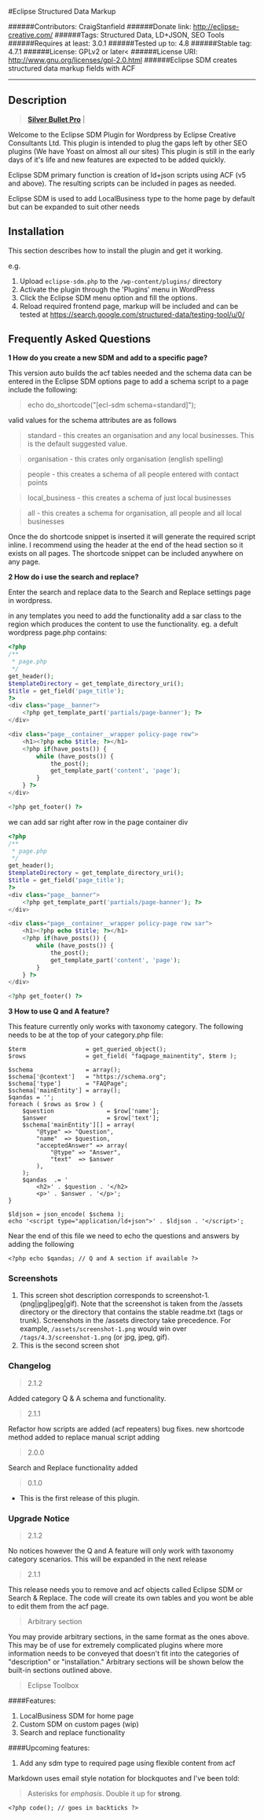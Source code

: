 #Eclipse Structured Data Markup

######Contributors: CraigStanfield
######Donate link: http://eclipse-creative.com/
######Tags: Structured Data, LD+JSON, SEO Tools
######Requires at least: 3.0.1
######Tested up to: 4.8
######Stable tag: 4.7.1
######License: GPLv2 or later<
######License URI: http://www.gnu.org/licenses/gpl-2.0.html
######Eclipse SDM creates structured data markup fields with ACF
___
## Description

> **[Silver Bullet Pro](https://eclipse-creative.com "Take your business to new heights")** |

Welcome to the Eclipse SDM Plugin for Wordpress by Eclipse Creative Consultants Ltd. This plugin is intended to plug
the gaps left by other SEO plugins (We have Yoast on almost all our sites) This plugin is still in the early days of
it's life and new features are expected to be added quickly.

Eclipse SDM primary function is creation of ld+json scripts using ACF (v5 and above). The resulting scripts can be
included in pages as needed.

Eclipse SDM is used to add LocalBusiness type to the home page by default but can be expanded to suit other needs

## Installation

This section describes how to install the plugin and get it working.

e.g.

1. Upload `eclipse-sdm.php` to the `/wp-content/plugins/` directory
2. Activate the plugin through the 'Plugins' menu in WordPress
3. Click the Eclipse SDM menu option and fill the options.
4. Reload required frontend page, markup will be included and can be tested at https://search.google.com/structured-data/testing-tool/u/0/

## Frequently Asked Questions

**1 How do you create a new SDM and add to a specific page?**

This version auto builds the acf tables needed and the schema data can be entered in the Eclipse SDM options page
to add a schema script to a page include the following:

> echo do_shortcode("[ecl-sdm schema=standard]");

valid values for the schema attributes are as follows

>standard - this creates an organisation and any local businesses. This is the default suggested value.

>organisation - this crates only organisation (english spelling)

>people - this creates a schema of all people entered with contact points

>local_business - this creates a schema of just local businesses

>all - this creates a schema for organisation, all people and all local businesses

Once the do shortcode snippet is inserted it will generate the required script inline. I recommend using the header
at the end of the head section so it exists on all pages. The shortcode snippet can be included anywhere on any page.

**2 How do i use the search and replace?**

Enter the search and replace data to the Search and Replace settings page in wordpress.

in any templates you need to add the functionality add a sar class to the region which produces the content to use the functionality.
eg. a defult wordpress page.php contains:
``` php
<?php
/**
 * page.php
 */
get_header();
$templateDirectory = get_template_directory_uri();
$title = get_field('page_title');
?>
<div class="page__banner">
    <?php get_template_part('partials/page-banner'); ?>
</div>

<div class="page__container__wrapper policy-page row">
	<h1><?php echo $title; ?></h1>
    <?php if(have_posts()) {
        while (have_posts()) {
            the_post();
            get_template_part('content', 'page');
        }
    } ?>
</div>

<?php get_footer() ?>
```

we can add sar right after row in the page container div
``` php
<?php
/**
 * page.php
 */
get_header();
$templateDirectory = get_template_directory_uri();
$title = get_field('page_title');
?>
<div class="page__banner">
    <?php get_template_part('partials/page-banner'); ?>
</div>

<div class="page__container__wrapper policy-page row sar">
	<h1><?php echo $title; ?></h1>
    <?php if(have_posts()) {
        while (have_posts()) {
            the_post();
            get_template_part('content', 'page');
        }
    } ?>
</div>

<?php get_footer() ?>
```

**3 How to use Q and A feature?**

This feature currently only works with taxonomy category. The following needs to be at the top of your category.php file:
```
$term                 = get_queried_object();
$rows                 = get_field( "faqpage_mainentity", $term );

$schema               = array();
$schema['@context']   = "https://schema.org";
$schema['type']       = "FAQPage";
$schema['mainEntity'] = array();
$qandas = '';
foreach ( $rows as $row ) {
    $question               = $row['name'];
    $answer                 = $row['text'];
    $schema['mainEntity'][] = array(
        "@type" => "Question",
        "name"  => $question,
        "acceptedAnswer" => array(
            "@type" => "Answer",
            "text"  => $answer
        ),
    );
    $qandas  .= '
        <h2>' . $question . '</h2>
        <p>' . $answer . '</p>';
}

$ldjson = json_encode( $schema );
echo '<script type="application/ld+json">' . $ldjson . '</script>';
```
Near the end of this file we need to echo the questions and answers by adding the following
```
<?php echo $qandas; // Q and A section if available ?>
```

### Screenshots

1. This screen shot description corresponds to screenshot-1.(png|jpg|jpeg|gif). Note that the screenshot is taken from
the /assets directory or the directory that contains the stable readme.txt (tags or trunk). Screenshots in the /assets
directory take precedence. For example, `/assets/screenshot-1.png` would win over `/tags/4.3/screenshot-1.png`
(or jpg, jpeg, gif).
2. This is the second screen shot

### Changelog

> 2.1.2

Added category Q & A schema and functionality.

> 2.1.1

Refactor how scripts are added (acf repeaters) bug fixes. new shortcode method added to replace manual script adding

> 2.0.0

Search and Replace functionality added

>0.1.0

* This is the first release of this plugin.

### Upgrade Notice

> 2.1.2

No notices however the Q and A feature will only work with taxonomy category scenarios. This will be expanded in the next release

> 2.1.1

This release needs you to remove and acf objects called Eclipse SDM or Search & Replace. The code will create its own tables and you wont be able to edit them from the acf page.

> Arbitrary section

You may provide arbitrary sections, in the same format as the ones above.  This may be of use for extremely complicated
plugins where more information needs to be conveyed that doesn't fit into the categories of "description" or
"installation."  Arbitrary sections will be shown below the built-in sections outlined above.

> Eclipse Toolbox

####Features:

1. LocalBusiness SDM for home page
2. Custom SDM on custom pages (wip)
3. Search and replace functionality

####Upcoming features:

 1. Add any sdm type to required page using flexible content from acf


[markdown syntax]: http://daringfireball.net/projects/markdown/syntax
            "Markdown is what the parser uses to process much of the readme file"

Markdown uses email style notation for blockquotes and I've been told:
> Asterisks for *emphasis*. Double it up  for **strong**.

`<?php code(); // goes in backticks ?>`
